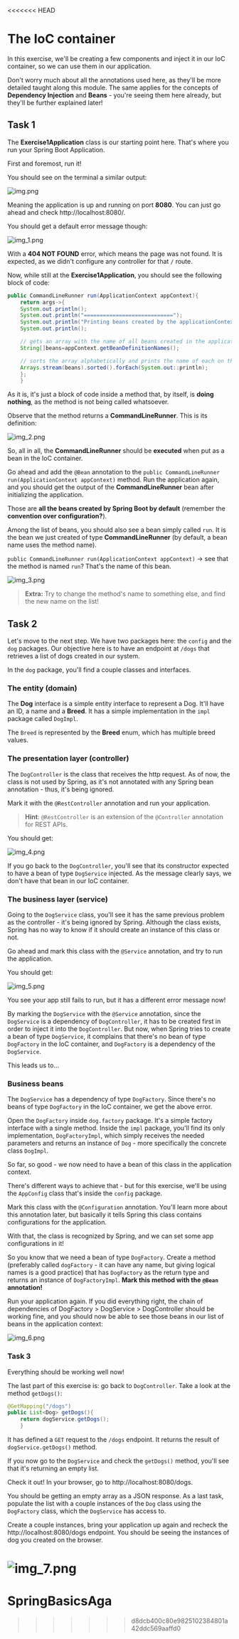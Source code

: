 <<<<<<< HEAD
# The IoC container

In this exercise, we'll be creating a few components and inject it in our IoC container, so we can
use them in our application.

Don't worry much about all the annotations used here, as they'll be more detailed taught along this
module. The same applies for the concepts of **Dependency Injection** and **Beans** - you're seeing
them here already, but they'll be further explained later!

## Task 1

The **Exercise1Application** class is our starting point here. That's where you run your Spring Boot
Application.

First and foremost, run it!

You should see on the terminal a similar output:

![img.png](img.png)

Meaning the application is up and running on port **8080**. You can just go ahead and check
http://localhost:8080/.

You should get a default error message though:

![img_1.png](img_1.png)

With a **404 NOT FOUND** error, which means the page was not found. It is expected, as we didn't
configure any controller for that `/` route.

Now, while still at the **Exercise1Application**, you should see the following block of code:

```java
public CommandLineRunner run(ApplicationContext appContext){
    return args->{
    System.out.println();
    System.out.println("============================");
    System.out.println("Printing beans created by the applicationContext");
    System.out.println();

    // gets an array with the name of all beans created in the application context
    String[]beans=appContext.getBeanDefinitionNames();

    // sorts the array alphabetically and prints the name of each on the console
    Arrays.stream(beans).sorted().forEach(System.out::println);
    };
    }
```

As it is, it's just a block of code inside a method that, by itself, is **doing nothing**, as the
method is not being called whatsoever.

Observe that the method returns a **CommandLineRunner**. This is its definition:

![img_2.png](img_2.png)

So, all in all, the **CommandLineRunner** should be **executed** when put as a bean in the IoC
container.

Go ahead and add the `@Bean` annotation to
the `public CommandLineRunner run(ApplicationContext appContext)` method. Run the application again,
and you should get the output of the
**CommandLineRunner** bean after initializing the application.

Those are **all the beans created by Spring Boot by default** (remember the **convention over
configuration?**).

Among the list of beans, you should also see a bean simply called `run`. It is the bean we just
created of type **CommandLineRunner** (by default, a bean name uses the method name).

`public CommandLineRunner run(ApplicationContext appContext)` -> see that the method is named
`run`? That's the name of this bean.

![img_3.png](img_3.png)

> **Extra:** Try to change the method's name to something else, and find the new name on the list!

##

## Task 2

Let's move to the next step. We have two packages here: the `config` and the `dog` packages. Our
objective here is to have an endpoint at `/dogs` that retrieves a list of dogs created in our
system.

In the `dog` package, you'll find a couple classes and interfaces.

###

### The entity (domain)

The **Dog** interface is a simple entity interface to represent a Dog. It'll have an ID, a name and
a **Breed**. It has a simple implementation in the `impl` package called `DogImpl`.

The `Breed` is represented by the **Breed** enum, which has multiple breed values.

###

### The presentation layer (controller)

The `DogController` is the class that receives the http request. As of now, the class is not used by
Spring, as it's not annotated with any Spring bean annotation - thus, it's being ignored.

Mark it with the `@RestController` annotation and run your application.

> **Hint**: `@RestController` is an extension of the `@Controller` annotation for REST APIs.


You should get:

![img_4.png](img_4.png)

If you go back to the `DogController`, you'll see that its constructor expected to have a bean of
type `DogService` injected. As the message clearly says, we don't have that bean in our IoC
container.

###

### The business layer (service)

Going to the `DogService` class, you'll see it has the same previous problem as the controller -
it's being ignored by Spring. Although the class exists, Spring has no way to know if it should
create an instance of this class or not.

Go ahead and mark this class with the `@Service` annotation, and try to run the application.

You should get:

![img_5.png](img_5.png)

You see your app still fails to run, but it has a different error message now!

By marking the `DogService` with the `@Service` annotation, since the `DogService` is a dependency
of `DogController`, it has to be created first in order to inject it into the
`DogController`. But now, when Spring tries to create a bean of type `DogService`, it complains that
there's no bean of type `DogFactory` in the IoC container, and `DogFactory` is a dependency of
the `DogService`.

This leads us to...

###

### Business beans

The `DogService` has a dependency of type `DogFactory`. Since there's no beans of type
`DogFactory` in the IoC container, we get the above error.

Open the `DogFactory` inside `dog.factory` package. It's a simple factory interface with a single
method. Inside the `impl` package, you'll find its only implementation, `DogFactoryImpl`, which
simply receives the needed parameters and returns an instance of `Dog` - more specifically the
concrete class `DogImpl`.

So far, so good - we now need to have a bean of this class in the application context.

There's different ways to achieve that - but for this exercise, we'll be using the `AppConfig`
class that's inside the `config` package.

Mark this class with the `@Configuration` annotation. You'll learn more about this annotation later,
but basically it tells Spring this class contains configurations for the application.

With that, the class is recognized by Spring, and we can set some app configurations in it!

So you know that we need a bean of type `DogFactory`. Create a method (preferably called
`dogFactory` - it can have any name, but giving logical names is a good practice) that has
`DogFactory` as the return type and returns an instance of `DogFactoryImpl`. **Mark this method with
the `@Bean` annotation!**

Run your application again. If you did everything right, the chain of dependencies of DogFactory >
DogService > DogController should be working fine, and you should now be able to see those beans in
our list of beans in the application context:

![img_6.png](img_6.png)

###

### Task 3

Everything should be working well now!

The last part of this exercise is: go back to `DogController`. Take a look at the method
`getDogs()`:

```java
@GetMapping("/dogs")
public List<Dog> getDogs(){
    return dogService.getDogs();
    }
```

It has defined a `GET` request to the `/dogs` endpoint. It returns the result of
`dogService.getDogs()` method.

If you now go to the `DogService` and check the `getDogs()` method, you'll see that it's returning
an empty list.

Check it out! In your browser, go to http://localhost:8080/dogs.

You should be getting an empty array as a JSON response. As a last task, populate the list with a
couple instances of the `Dog` class using the `DogFactory` class, which the `DogService` has access
to.

Create a couple instances, bring your application up again and recheck the
http://localhost:8080/dogs endpoint. You should be seeing the instances of dog you created on the
browser.

![img_7.png](img_7.png)
=======
# SpringBasicsAga
>>>>>>> d8dcb400c80e9825102384801a42ddc569aaffd0
